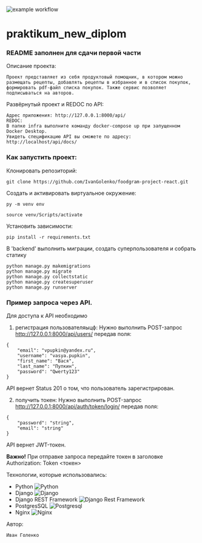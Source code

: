 ![example workflow](https://github.com/IvanGolenko/foodgram-project-react/actions/workflows/foodgram_workflow.yml/badge.svg)

# praktikum_new_diplom 
### README заполнен для сдачи первой части

Описание проекта:
```
Проект представляет из себя продуктовый помощник, в котором можно размещать рецепты, добавлять рецепты в избранное и в список покупок, формировать pdf-файл списка покупок. Также сервис позволяет подписываться на авторов.
```

Развёрнутый проект и REDOC по API:
```
Адрес приложения: http://127.0.0.1:8000/api/
REDOC:
В папке infra выполните команду docker-compose up при запущенном Docker Desktop.
Увидеть спецификацию API вы сможете по адресу:
http://localhost/api/docs/
```

### Как запустить проект:
Клонировать репозиторий:
```
git clone https://github.com/IvanGolenko/foodgram-project-react.git
```

Создать и активировать виртуальное окружение:
```
py -m venv env
```
```
source venv/Scripts/activate
```

Установить зависимости:
```
pip install -r requirements.txt
```

В 'backend' выполнить миграции, создать суперпользователя и собрать статику
```
python manage.py makemigrations
python manage.py migrate
python manage.py collectstatic
python manage.py createsuperuser
python manage.py runserver
```

### Пример запроса через API.
Для доступа к API необходимо

1. регистрация пользователяыцф:
Нужно выполнить POST-запрос http://127.0.0.1:8000/api/users/ передав поля:
```
{
    "email": "vpupkin@yandex.ru",
    "username": "vasya.pupkin",
    "first_name": "Вася",
    "last_name": "Пупкин",
    "password": "Qwerty123"
}
```
API вернет Status 201 о том, что пользователь зарегистрирован.

2. получить токен:
Нужно выполнить POST-запрос http://127.0.0.1:8000/api/auth/token/login/ передав поля:
```
{
    "password": "string",
    "email": "string"
}
```
API вернет JWT-токен.

**Важно!** При отправке запроса передайте токен в заголовке Authorization: Token <токен>

Технологии, которые использовались:
- Python ![Python](https://img.shields.io/badge/-Python-black?style=flat-square&logo=Python)
- Django ![Django](https://img.shields.io/badge/-Django-0aad48?style=flat-square&logo=Django)
- Django REST Framework ![Django Rest Framework](https://img.shields.io/badge/DRF-red?style=flat-square&logo=Django)
- PostgresSQL ![Postgresql](https://img.shields.io/badge/-Postgresql-%232c3e50?style=flat-square&logo=Postgresql)
- Nginx ![Nginx](https://img.shields.io/badge/nginx-%23009639.svg?style=flat-square&logo=nginx&logoColor=white)

Автор:
```
Иван Голенко
```